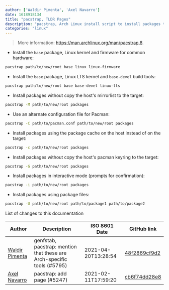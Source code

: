 ```yaml
---
author: ['Waldir Pimenta', 'Axel Navarro']
date: 1618918134
title: "pacstrap, TLDR Pages"
description: "pacstrap, Arch Linux install script to install packages to the specified new root directory."
categories: "linux"
---
```

> More information: <https://man.archlinux.org/man/pacstrap.8>.

- Install the `base` package, Linux kernel and firmware for common hardware:

```bash
pacstrap path/to/new/root base linux linux-firmware
```

- Install the `base` package, Linux LTS kernel and `base-devel` build tools:

```bash
pacstrap path/to/new/root base base-devel linux-lts
```

- Install packages without copy the host's mirrorlist to the target:

```bash
pacstrap -M path/to/new/root packages
```

- Use an alternate configuration file for Pacman:

```bash
pacstrap -C path/to/pacman.conf path/to/new/root packages
```

- Install packages using the package cache on the host instead of on the target:

```bash
pacstrap -c path/to/new/root packages
```

- Install packages without copy the host's pacman keyring to the target:

```bash
pacstrap -G path/to/new/root packages
```

- Install packages in interactive mode (prompts for confirmation):

```bash
pacstrap -i path/to/new/root packages
```

- Install packages using package files:

```bash
pacstrap -U path/to/new/root path/to/package1 path/to/package2
```
List of changes to this documentation


Author | Description | ISO 8601 Date | GitHub link
------|-----|-----|-----
[Waldir Pimenta](mailto:waldyrious@gmail.com) | genfstab, pacstrap: mention that these are Arch-specific tools (#5795) | 2021-04-20T13:28:54 | [48f2869cf9d2](https://github.com/tldr-pages/tldr/commit/48f2869cf9d225e5b0bb0c879aa70fb23fd5d36f)
[Axel Navarro](mailto:navarroaxel@gmail.com) | pacstrap: add page (#5247) | 2021-02-11T17:59:20 | [cb6f74dd28e8](https://github.com/tldr-pages/tldr/commit/cb6f74dd28e8f044e9b782332e36318e7b1aa616)

